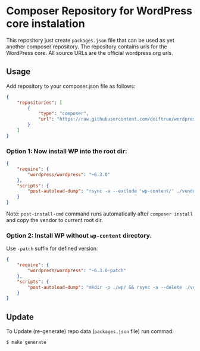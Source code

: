 Composer Repository for WordPress core instalation
==================================================

This repository just create `packages.json` file that can be used as yet another composer repository. The repository contains urls for the WordPress core. All source URLs are the official wordpress.org urls. 

Usage
-----
Add repository to your composer.json file as follows:

```json
{
    "repositories": [
        {
            "type": "composer",
            "url": "https://raw.githubusercontent.com/doiftrue/wordpress-composer-repo/master"
        }
    ]
}
```

### Option 1: Now install WP into the root dir:

```json
{
	"require": {
		"wordpress/wordpress": "~6.3.0"
	},
	"scripts": {
		"post-autoload-dump": "rsync -a --exclude 'wp-content/' ./vendor/wordpress/wordpress/* ./"
	}
}
```

Note: `post-install-cmd` command runs automatically after `composer install` and copy the vendor to current root dir.

### Option 2: Install WP without `wp-content` directory. 

Use `-patch` suffix for defined version:

```json
{
	"require": {
		"wordpress/wordpress": "~6.3.0-patch"
	},
	"scripts": {
		"post-autoload-dump": "mkdir -p ./wp/ && rsync -a --delete ./vendor/wordpress/wordpress/ ./wp/"
	}
}
```


Update
------
To Update (re-generate) repo data (`packages.json` file) run commad:

```sh
$ make generate
```
